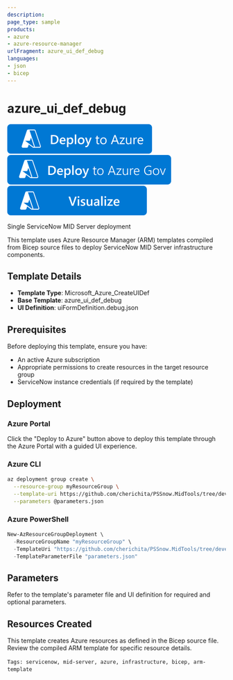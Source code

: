 ```yaml
---
description: 
page_type: sample
products:
- azure
- azure-resource-manager
urlFragment: azure_ui_def_debug
languages:
- json
- bicep
---
```

# azure_ui_def_debug

[![Deploy To Azure](https://raw.githubusercontent.com/Azure/azure-quickstart-templates/master/1-CONTRIBUTION-GUIDE/images/deploytoazure.svg?sanitize=true)](https://portal.azure.com/#view/Microsoft_Azure_CreateUIDef/CustomDeploymentBlade/uri/https%3a%2f%2fgithub.com%2fcherichita%2fPSSnow.MidTools%2ftree%2fdevelopment%2fsrc%2farm_out%2fazure_ui_def_debug%2fmainTemplate.json/uiFormDefinitionUri/https%3a%2f%2fgithub.com%2fcherichita%2fPSSnow.MidTools%2ftree%2fdevelopment%2fsrc%2farm_out%2fazure_ui_def_debug%2fcreateUiDefinition.json)
[![Deploy To Azure Gov](https://raw.githubusercontent.com/Azure/azure-quickstart-templates/master/1-CONTRIBUTION-GUIDE/images/deploytoazuregov.svg?sanitize=true)](https://portal.azure.us/#view/Microsoft_Azure_CreateUIDef/CustomDeploymentBlade/uri/https%3a%2f%2fgithub.com%2fcherichita%2fPSSnow.MidTools%2ftree%2fdevelopment%2fsrc%2farm_out%2fazure_ui_def_debug%2fmainTemplate.json/uiFormDefinitionUri/https%3a%2f%2fgithub.com%2fcherichita%2fPSSnow.MidTools%2ftree%2fdevelopment%2fsrc%2farm_out%2fazure_ui_def_debug%2fcreateUiDefinition.json)
[![Visualize](https://raw.githubusercontent.com/Azure/azure-quickstart-templates/master/1-CONTRIBUTION-GUIDE/images/visualizebutton.svg?sanitize=true)](http://armviz.io/#/?load=https%3a%2f%2fgithub.com%2fcherichita%2fPSSnow.MidTools%2ftree%2fdevelopment%2fsrc%2farm_out%2fazure_ui_def_debug%2fmainTemplate.json)

Single ServiceNow MID Server deployment

This template uses Azure Resource Manager (ARM) templates compiled from Bicep source files to deploy ServiceNow MID Server infrastructure components.

## Template Details

- **Template Type**: Microsoft_Azure_CreateUIDef
- **Base Template**: azure_ui_def_debug
- **UI Definition**: uiFormDefinition.debug.json

## Prerequisites

Before deploying this template, ensure you have:

- An active Azure subscription
- Appropriate permissions to create resources in the target resource group
- ServiceNow instance credentials (if required by the template)

## Deployment

### Azure Portal

Click the "Deploy to Azure" button above to deploy this template through the Azure Portal with a guided UI experience.

### Azure CLI

```bash
az deployment group create \
  --resource-group myResourceGroup \
  --template-uri https://github.com/cherichita/PSSnow.MidTools/tree/development/src/arm_out/azure_ui_def_debug/mainTemplate.json \
  --parameters @parameters.json
```

### Azure PowerShell

```powershell
New-AzResourceGroupDeployment \
  -ResourceGroupName "myResourceGroup" \
  -TemplateUri "https://github.com/cherichita/PSSnow.MidTools/tree/development/src/arm_out/azure_ui_def_debug/mainTemplate.json" \
  -TemplateParameterFile "parameters.json"
```

## Parameters

Refer to the template's parameter file and UI definition for required and optional parameters.

## Resources Created

This template creates Azure resources as defined in the Bicep source file. Review the compiled ARM template for specific resource details.

`Tags: servicenow, mid-server, azure, infrastructure, bicep, arm-template`

